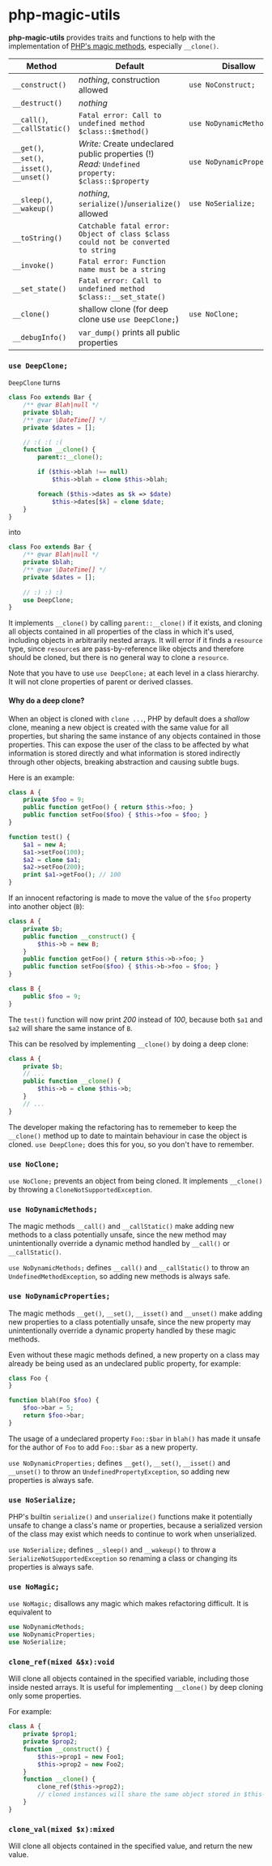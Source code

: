 # php-magic-utils

**php-magic-utils** provides traits and functions to help with the implementation of [PHP's magic methods](http://php.net/manual/en/language.oop5.magic.php), especially `__clone()`.

Method|Default|Disallow
------|-------|--------
`__construct()`|_nothing_, construction allowed|`use NoConstruct;`
`__destruct()`|_nothing_|
`__call()`, `__callStatic()`|`Fatal error: Call to undefined method $class::$method()`|<code>use&nbsp;NoDynamicMethods;</code>
`__get()`, `__set()`, `__isset()`, `__unset()`|_Write:_ Create undeclared public properties (!)<br>_Read:_ `Undefined property: $class::$property`|<code>use&nbsp;NoDynamicProperties;</code>
`__sleep()`, `__wakeup()`|_nothing_, `serialize()`/`unserialize()` allowed|<code>use&nbsp;NoSerialize;</code>
`__toString()`|`Catchable fatal error: Object of class $class could not be converted to string`|
`__invoke()`|`Fatal error: Function name must be a string`|
`__set_state()`|`Fatal error: Call to undefined method $class::__set_state()`|
`__clone()`|shallow clone (for deep clone use <code>use&nbsp;DeepClone;</code>)|<code>use&nbsp;NoClone;</code>
`__debugInfo()`|`var_dump()` prints all public properties|

### `use DeepClone;`

`DeepClone` turns

```php
class Foo extends Bar {
    /** @var Blah|null */
    private $blah;
    /** @var \DateTime[] */
    private $dates = [];

    // :( :( :(
    function __clone() {
        parent::__clone();

        if ($this->blah !== null)
            $this->blah = clone $this->blah;

        foreach ($this->dates as $k => $date)
            $this->dates[$k] = clone $date;
    }
}
```

into

```php
class Foo extends Bar {
    /** @var Blah|null */
    private $blah;
    /** @var \DateTime[] */
    private $dates = [];
    
    // :) :) :)
    use DeepClone;
}
```

It implements `__clone()` by calling `parent::__clone()` if it exists, and cloning all objects contained in all properties of the class in which it's used, including objects in arbitrarily nested arrays. It will error if it finds a `resource` type, since `resource`s are pass-by-reference like objects and therefore should be cloned, but there is no general way to clone a `resource`.

Note that you have to use `use DeepClone;` at each level in a class hierarchy. It will not clone properties of parent or derived classes.

#### Why do a deep clone?

When an object is cloned with `clone ...`, PHP by default does a _shallow_ clone, meaning a new object is created with the same value for all properties, but sharing the same instance of any objects contained in those properties. This can expose the user of the class to be affected by what information is stored directly and what information is stored indirectly through other objects, breaking abstraction and causing subtle bugs.

Here is an example:

```php
class A {
    private $foo = 9;
    public function getFoo() { return $this->foo; }
    public function setFoo($foo) { $this->foo = $foo; }
}
```
```php
function test() {
    $a1 = new A;
    $a1->setFoo(100);
    $a2 = clone $a1;
    $a2->setFoo(200);
    print $a1->getFoo(); // 100
}
```

If an innocent refactoring is made to move the value of the `$foo` property into another object (`B`):

```php
class A {
    private $b;
    public function __construct() {
        $this->b = new B;
    }
    public function getFoo() { return $this->b->foo; }
    public function setFoo($foo) { $this->b->foo = $foo; }
}

class B {
    public $foo = 9;
}
```

The `test()` function will now print _200_ instead of _100_, because both `$a1` and `$a2` will share the same instance of `B`.

This can be resolved by implementing `__clone()` by doing a deep clone:

```php
class A {
    private $b;
    // ...
    public function __clone() {
        $this->b = clone $this->b;
    }
    // ...
}
```

The developer making the refactoring has to rememeber to keep the `__clone()` method up to date to maintain behaviour in case the object is cloned. `use DeepClone;` does this for you, so you don't have to remember.

### `use NoClone;`

`use NoClone;` prevents an object from being cloned. It implements `__clone()` by throwing a `CloneNotSupportedException`.

### `use NoDynamicMethods;`

The magic methods `__call()` and `__callStatic()` make adding new methods to a class potentially unsafe, since the new method may unintentionally override a dynamic method handled by `__call()` or `__callStatic()`.

`use NoDynamicMethods;` defines `__call()` and `__callStatic()` to throw an `UndefinedMethodException`, so adding new methods is always safe.

### `use NoDynamicProperties;`

The magic methods `__get()`, `__set()`, `__isset()` and `__unset()` make adding new properties to a class potentially unsafe, since the new property may unintentionally override a dynamic property handled by these magic methods.

Even without these magic methods defined, a new property on a class may already be being used as an undeclared public property, for example:

```php
class Foo {
}
```
```php
function blah(Foo $foo) {
    $foo->bar = 5;
    return $foo->bar;
}
```

The usage of a undeclared property `Foo::$bar` in `blah()` has made it unsafe for the author of `Foo` to add `Foo::$bar` as a new property.

`use NoDynamicProperties;` defines `__get()`, `__set()`, `__isset()` and `__unset()` to throw an `UndefinedPropertyException`, so adding new properties is always safe.

### `use NoSerialize;`

PHP's builtin `serialize()` and `unserialize()` functions make it potentially unsafe to change a class's name or properties, because a serialized version of the class may exist which needs to continue to work when unserialized.

`use NoSerialize;` defines `__sleep()` and `__wakeup()` to throw a `SerializeNotSupportedException` so renaming a class or changing its properties is always safe.

### `use NoMagic;`

`use NoMagic;` disallows any magic which makes refactoring difficult. It is equivalent to

```php
use NoDynamicMethods;
use NoDynamicProperties;
use NoSerialize;
```

### `clone_ref(mixed &$x):void`

Will clone all objects contained in the specified variable, including those inside nested arrays. It is useful for implementing `__clone()` by deep cloning only some properties.

For example:

```php
class A {
    private $prop1;
    private $prop2;
    function __construct() {
        $this->prop1 = new Foo1;
        $this->prop2 = new Foo2;
    }
    function __clone() {
        clone_ref($this->prop2);
        // cloned instances will share the same object stored in $this->prop1
    }
}
```

### `clone_val(mixed $x):mixed`

Will clone all objects contained in the specified value, and return the new value.

